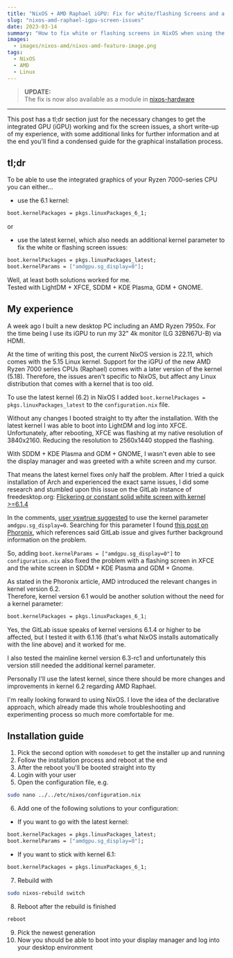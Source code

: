 ```yaml
---
title: "NixOS + AMD Raphael iGPU: Fix for white/flashing Screens and a Guide for Graphical Installation"
slug: "nixos-amd-raphael-igpu-screen-issues"
date: 2023-03-14
summary: "How to fix white or flashing screens in NixOS when using the iGPU of an AMD Ryzen 7000 series CPU (Raphael)."
images:
  - images/nixos-amd/nixos-amd-feature-image.png
tags:
  - NixOS
  - AMD
  - Linux
---
```


> **UPDATE:**  
> The fix is now also available as a module in [nixos-hardware](https://github.com/NixOS/nixos-hardware/blob/master/common/cpu/amd/raphael/igpu.nix)

---

This post has a tl;dr section just for the necessary changes to get the integrated GPU (iGPU) working and fix the screen issues, a short write-up of my experience, with some additional links for further information and at the end you'll find a condensed guide for the graphical installation process.

## tl;dr

To be able to use the integrated graphics of your Ryzen 7000-series CPU you can either...

- use the 6.1 kernel:

```nix
boot.kernelPackages = pkgs.linuxPackages_6_1;
```

or

- use the latest kernel, which also needs an additional kernel parameter to fix the white or flashing screen issues:

```nix
boot.kernelPackages = pkgs.linuxPackages_latest;
boot.kernelParams = ["amdgpu.sg_display=0"];
```

Well, at least both solutions worked for me.  
Tested with LightDM + XFCE, SDDM + KDE Plasma, GDM + GNOME.

## My experience

A week ago I built a new desktop PC including an AMD Ryzen 7950x. For the time being I use its iGPU to run my 32" 4k monitor (LG 32BN67U-B) via HDMI.

At the time of writing this post, the current NixOS version is 22.11, which comes with the 5.15 Linux kernel. Support for the iGPU of the new AMD Ryzen 7000 series CPUs (Raphael) comes with a later version of the kernel (5.18). Therefore, the issues aren't specific to NixOS, but affect any Linux distribution that comes with a kernel that is too old.

To use the latest kernel (6.2) in NixOS I added `boot.kernelPackages = pkgs.linuxPackages_latest` to the `configuration.nix` file.

Without any changes I booted straight to tty after the installation. With the latest kernel I was able to boot into LightDM and log into XFCE. Unfortunately, after rebooting, XFCE was flashing at my native resolution of 3840x2160. Reducing the resolution to 2560x1440 stopped the flashing.

With SDDM + KDE Plasma and GDM + GNOME, I wasn't even able to see the display manager and was greeted with a white screen and my cursor.

That means the latest kernel fixes only half the problem. After I tried a quick installation of Arch and experienced the exact same issues, I did some research and stumbled upon this issue on the GitLab instance of freedesktop.org: [Flickering or constant solid white screen with kernel >=6.1.4](https://gitlab.freedesktop.org/drm/amd/-/issues/2354 "Flickering or constant solid white screen with kernel >=6.1.4")

In the comments, [user yswtrue suggested](https://gitlab.freedesktop.org/drm/amd/-/issues/2354#note_1765479 "Flickering or constant solid white screen with kernel >=6.1.4") to use the kernel parameter `amdgpu.sg_display=0`. Searching for this parameter I found [this post on Phoronix](https://www.phoronix.com/news/AMD-Scatter-Gather-Re-Enabled "AMD Re-Enables Scatter/Gather Support For All APUs On Linux"), which references said GitLab issue and gives further background information on the problem.

So, adding `boot.kernelParams = ["amdgpu.sg_display=0"]` to `configuration.nix` also fixed the problem with a flashing screen in XFCE and the white screen in SDDM + KDE Plasma and GDM + Gnome.

As stated in the Phoronix article, AMD introduced the relevant changes in kernel version 6.2.  
Therefore, kernel version 6.1 would be another solution without the need for a kernel parameter:

```nix
boot.kernelPackages = pkgs.linuxPackages_6_1;
```

Yes, the GitLab issue speaks of kernel versions 6.1.4 or higher to be affected, but I tested it with 6.1.16 (that's what NixOS installs automatically with the line above) and it worked for me.

I also tested the mainline kernel version 6.3-rc1 and unfortunately this version still needed the additional kernel parameter.

Personally I'll use the latest kernel, since there should be more changes and improvements in kernel 6.2 regarding AMD Raphael.

I'm really looking forward to using NixOS. I love the idea of the declarative approach, which already made this whole troubleshooting and experimenting process so much more comfortable for me.

## Installation guide

1. Pick the second option with `nomodeset` to get the installer up and running
2. Follow the installation process and reboot at the end
3. After the reboot you'll be booted straight into tty
4. Login with your user
5. Open the configuration file, e.g.

```bash
sudo nano ../../etc/nixos/configuration.nix
```

6. Add one of the following solutions to your configuration:

- If you want to go with the latest kernel:

```nix
boot.kernelPackages = pkgs.linuxPackages_latest;
boot.kernelParams = ["amdgpu.sg_display=0"];
```

- If you want to stick with kernel 6.1:

```nix
boot.kernelPackages = pkgs.linuxPackages_6_1;
```

7. Rebuild with

```bash
sudo nixos-rebuild switch
```

8. Reboot after the rebuild is finished

```bash
reboot
```

9. Pick the newest generation
10. Now you should be able to boot into your display manager and log into your desktop environment
